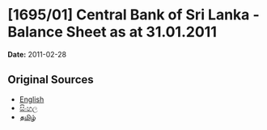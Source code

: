 # [1695/01] Central Bank of Sri Lanka - Balance Sheet as at 31.01.2011

**Date:** 2011-02-28

## Original Sources

- [English](https://documents.gov.lk/view/extra-gazettes/2011/2/1695-01_E.pdf)
- [සිංහල](https://documents.gov.lk/view/extra-gazettes/2011/2/1695-01_S.pdf)
- [தமிழ்](https://documents.gov.lk/view/extra-gazettes/2011/2/1695-01_T.pdf)
